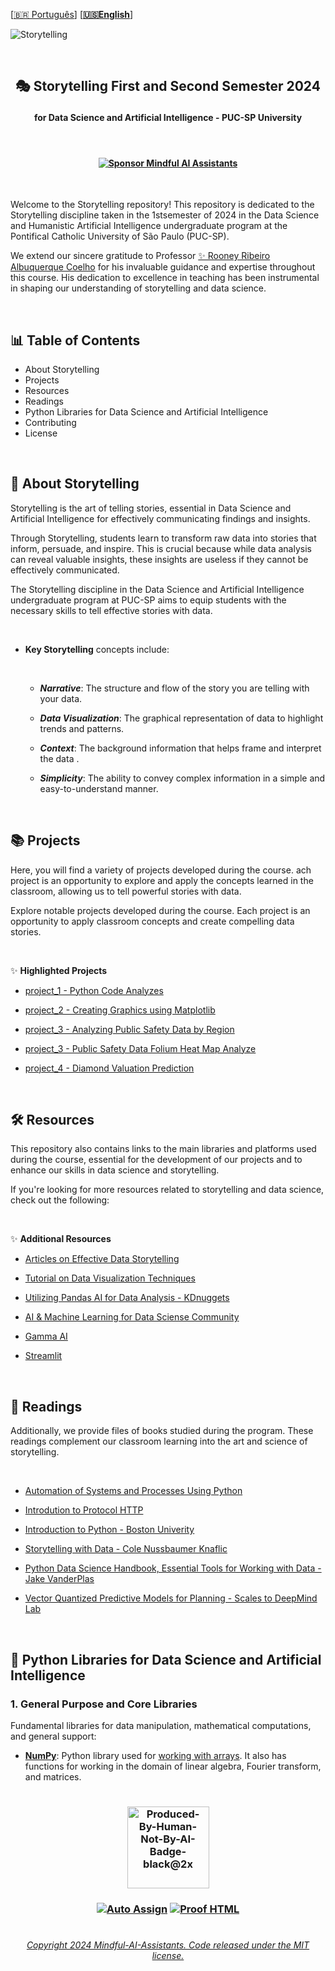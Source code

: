 
  \[[🇧🇷 Português](README.pt_BR.md)\] \[**[🇺🇸English](README.md)**\]
<!--
<p align="center">
<img src="https://github.com/MindfulAI-Copilots-Bots/Storytelling/assets/113218619/4f2d0093-1dc4-4509-936d-b2662374938d"/>
-->
![Storytelling](https://github.com/MindfulAI-Copilots-Bots/Storytelling/assets/113218619/0f827a6e-5e03-42d7-b8bb-c11ba2f029e0)

<br>

## <p align="center">  🎭  Storytelling First and Second Semester 2024
#### <p align="center"> **for Data Science and Artificial Intelligence - PUC-SP University** </p>

<br> 

#### <p align="center"> [![Sponsor Mindful AI Assistants](https://img.shields.io/badge/Sponsor-Mindful%20AI%20%20Assistants-brightgreen?logo=GitHub)](https://github.com/sponsors/Mindful-AI-Assistants)

<br>

Welcome to the Storytelling repository! This repository is dedicated to the Storytelling discipline taken in the 1stsemester of 2024 in the Data Science and Humanistic Artificial Intelligence undergraduate program at the Pontifical Catholic University of São Paulo (PUC-SP).

We extend our sincere gratitude to Professor [✨ Rooney Ribeiro Albuquerque Coelho](https://www.linkedin.com/in/rooney-coelho-320857182/) for his invaluable guidance and expertise throughout this course. His dedication to excellence in teaching has been instrumental in shaping our understanding of storytelling and data science.


<br>

## 📊 Table of Contents

* About  Storytelling
* Projects
* Resources
* Readings
* Python Libraries for Data Science and Artificial Intelligence
* Contributing
* License


<br>

## 📜 About Storytelling

Storytelling is the art of telling stories, essential in Data Science and Artificial Intelligence for effectively communicating findings and insights.

Through Storytelling, students learn to transform raw data into stories that inform, persuade, and inspire. This is crucial because while data analysis can reveal valuable insights, these insights are useless if they cannot be effectively communicated.

The Storytelling discipline in the Data Science and Artificial Intelligence undergraduate program at PUC-SP aims to equip students with the necessary skills to tell effective stories with data. 

<br>

- **Key Storytelling** concepts include:

  <br>
  
   - ***Narrative***: The structure and flow of the story you are telling with your data. <br>
     
   - ***Data Visualization***: The graphical representation of data to highlight trends and patterns. <br>
     
   - ***Context***: The background information that helps frame and interpret the data .<br>
     
   - ***Simplicity***: The ability to convey complex information in a simple and easy-to-understand manner. <br>

<br>

## 📚 Projects

Here, you will find a variety of projects developed during the course. ach project is an opportunity to explore and apply the concepts learned in the classroom, allowing us to tell powerful stories with data.

Explore notable projects developed during the course. Each project is an opportunity to apply classroom concepts and create compelling data stories.

<!--

<br>

✨ **Class Projects**

 - [class project_1 - Python Code Analyze Dataset]()
 - [class project_2 -  Creating Graphics using Matplotlib]()
 - [class project_3 - Analyzing Public Safety Data by Region]()
 - [class project_3 -  Public Safety Data Folium Heat Map Analyze]()
 - [class project_5]()
 - [class project_6]()
 - [class project_7]()
 - [class project_8]()

 -->

<br>

✨ **Highlighted Projects**

   - [project_1 - Python Code Analyzes](https://github.com/Mindful-AI-Assistants/Storytelling/blob/9eb284f17c386933aed336fd5da84121639f440b/project_1/project_1.ipynb)
     
   - [project_2 - Creating Graphics using Matplotlib](https://github.com/Mindful-AI-Assistants/Storytelling/tree/f9cbcfc9190b0ea63eb520df4eea3381799ae19d/project_2/1_Codes)
     
   - [project_3 - Analyzing Public Safety Data by Region]()
     
   - [project_3 -  Public Safety Data Folium Heat Map Analyze](https://github.com/Mindful-AI-Assistants/Storytelling/blob/1b8b2cb185001e09d74442a5f2c49469e12de2fd/project_3/heat_Map_Folium/project3_heatMapFolium.html)
     
   - [project_4 - Diamond Valuation Prediction](https://github.com/Mindful-AI-Assistants/storytelling-first-semester-2024/tree/da7f282a91a51661fee4068159c1fa032a5f2fcf/project_4%20/Codes/Codes%20%20English)
    

<br>     
  
## 🛠️ Resources

This repository also contains links to the main libraries and platforms used during the course, essential for the development of our projects and to enhance our skills in data science and storytelling.

If you're looking for more resources related to storytelling and data science, check out the following:

<br>

✨ **Additional Resources**

* [Articles on Effective Data Storytelling](https://github.com/Mindful-AI-Assistants/Storytelling/tree/8750f65cd78b86a9ae4db9b7746fb1ead47e97a9/Miscellaneous) <br>
  
* [Tutorial on Data Visualization Techniques](https://github.com/Mindful-AI-Assistants/Storytelling/tree/d034c09224632332a89c0aef0ec77f7dccc5a5a4/Tutorials) <br>
  
* [Utilizing Pandas AI for Data Analysis - KDnuggets](https://www.kdnuggets.com/utilizing-pandas-ai-for-data-analysis)

* [AI & Machine Learning for Data Sciense Community](https://www.kaggle.com/)

* [Gamma AI](https://gamma.app/)

* [Streamlit](https://share.streamlit.io/)

<br>

## 📖 Readings

Additionally, we provide files of books studied during the program. These readings complement our classroom learning into the art and science of storytelling.

<br>

* [Automation of Systems and Processes Using Python](https://github.com/Mindful-AI-Assistants/Storytelling/blob/cf135e981ed57036af2449d3d9a2af3edfec4311/Miscellaneous/Automatizac%CC%A7a%CC%83o%20de%20Processos%20com%20Pyautogui.ipynb)

* [Introdution to Protocol HTTP](https://github.com/Mindful-AI-Assistants/Storytelling/blob/d8a249e846dd5f0f4e5fd710f22ef426634e6958/Miscellaneous/Introdution%20to%20Protocol%20HTTP.pdf)

* [Introduction to Python - Boston Univerity](https://github.com/MindfulAI-Copilots-Bots/Storytelling/blob/14c4d52c99f607fbf3376f4cc85a3dcbfe1807fe/Books/Intro_to_Python_Part_1.pdf) <br>
  
* [Storytelling with Data - Cole Nussbaumer Knaflic](https://github.com/MindfulAI-Copilots-Bots/Storytelling/blob/dd4dbaa850276f11579ef20d7a1a37e634e00c67/Books/Storytelling%20with%20Data.pdf) <br>
  
* [Python Data Science Handbook, Essential Tools for Working with Data - Jake VanderPlas](https://github.com/MindfulAI-Copilots-Bots/Storytelling/blob/e4d0151f3d069f1d1bcefdf4e61579a12301051b/Books/Jake%20VanderPlas%20-%20Python%20Data%20Science%20Handbook_%20Essential%20Tools%20for%20Working%20with%20Data-O%E2%80%99Reilly%20Media%20(2016).epub)

*  [Vector Quantized Predictive Models for Planning - Scales to DeepMind Lab](https://github.com/Mindful-AI-Assistants/Storytelling/blob/29668dee48b7475c8cbcf74307d3bc96fdf8ac8f/Tutorials/Vector%20Quantized%20Models%20for%20Planning.pdf)

<br>

## 🐍 Python Libraries for Data Science and Artificial Intelligence

### 1. General Purpose and Core Libraries

Fundamental libraries for data manipulation, mathematical computations, and general support:

* [**NumPy**](https://numpy.org/): Python library used for [working with arrays](https://github.com/Mindful-AI-Assistants/storytelling-2024/tree/a56a2170b21e64128ff79987ab7a21909284e056/Miscellaneous/NUMPY). It also has functions for working in the domain of linear algebra, Fourier transform, and matrices. <br>











#

### <p align="center"> <img width="131" alt="Produced-By-Human-Not-By-AI-Badge-black@2x" src="https://github.com/MindfulAI-Copilots-Bots/.github/assets/113218619/3e3085a8-4e8f-49b5-b3f7-387e9649be17">


  
 ### <p align="center"> [![Auto Assign](https://github.com/AI-Powered-Bots/demo-repository/actions/workflows/auto-assign.yml/badge.svg)](https://github.com/AI-Powered-Bots/demo-repository/actions/workflows/auto-assign.yml)  [![Proof HTML](https://github.com/AI-Powered-Bots/demo-repository/actions/workflows/proof-html.yml/badge.svg)](https://github.com/AI-Powered-Bots/demo-repository/actions/workflows/proof-html.yml)   


#

###### <p align="center">[Copyright 2024 Mindful-AI-Assistants. Code released under the  MIT license.](https://github.com/Mindful-AI-Assistants/Storytelling/blob/a1525de2c6af690e03072dbe6afdc4a393c101f2/LICENSE)
 
<!--
### <p align="center"> [![Sponsor MindfulAI Copilots & Bots](https://img.shields.io/badge/Sponsor-MindfulAI%20Copilots%20%26%20Bots-brightgreen?logo=GitHub)](https://github.com/sponsors/MindfulAI-Copilots-Bots)   

-->
 

